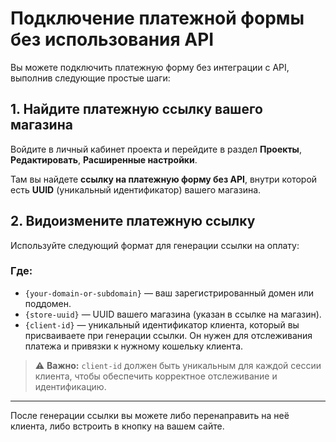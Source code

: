 # Подключение платежной формы без использования API

Вы можете подключить платежную форму без интеграции с API, выполнив следующие простые шаги:

## 1. Найдите платежную ссылку вашего магазина

Войдите в личный кабинет проекта и перейдите в раздел **Проекты**, **Редактировать**, **Расширенные настройки**.

Там вы найдете **ссылку на платежную форму без API**, внутри которой есть **UUID** (уникальный идентификатор) вашего магазина.

## 2. Видоизмените платежную ссылку

Используйте следующий формат для генерации ссылки на оплату:

### Где:

- `{your-domain-or-subdomain}` — ваш зарегистрированный домен или поддомен.
- `{store-uuid}` — UUID вашего магазина (указан в ссылке на магазин).
- `{client-id}` — уникальный идентификатор клиента, который вы присваиваете при генерации ссылки. Он нужен для отслеживания платежа и привязки к нужному кошельку клиента.

> ⚠️ **Важно:** `client-id` должен быть уникальным для каждой сессии клиента, чтобы обеспечить корректное отслеживание и идентификацию.

---

После генерации ссылки вы можете либо перенаправить на неё клиента, либо встроить в кнопку на вашем сайте.
